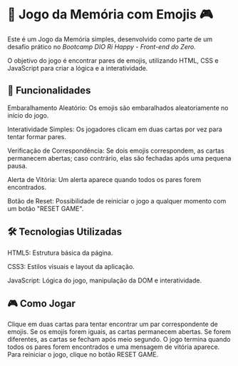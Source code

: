 
# 🧠 Jogo da Memória com Emojis 🎮
Este é um Jogo da Memória simples, desenvolvido como parte de um desafio prático no
*Bootcamp DIO Ri Happy - Front-end do Zero.*

O objetivo do jogo é encontrar pares de emojis, utilizando HTML, CSS e JavaScript para criar a lógica e a interatividade.

## 🚀 Funcionalidades
Embaralhamento Aleatório: Os emojis são embaralhados aleatoriamente no início do jogo.

Interatividade Simples: Os jogadores clicam em duas cartas por vez para tentar formar pares.

Verificação de Correspondência: Se dois emojis correspondem, as cartas permanecem abertas; caso contrário, elas são fechadas após uma pequena pausa.

Alerta de Vitória: Um alerta aparece quando todos os pares forem encontrados.

Botão de Reset: Possibilidade de reiniciar o jogo a qualquer momento com um botão "RESET GAME".

## 🛠️ Tecnologias Utilizadas
HTML5: Estrutura básica da página.

CSS3: Estilos visuais e layout da aplicação.

JavaScript: Lógica do jogo, manipulação da DOM e interatividade.

## 🎮 Como Jogar
Clique em duas cartas para tentar encontrar um par correspondente de emojis.
Se os emojis forem iguais, as cartas permanecem abertas.
Se forem diferentes, as cartas se fecham após meio segundo.
O jogo termina quando todos os pares forem encontrados e uma mensagem de vitória aparece.
Para reiniciar o jogo, clique no botão RESET GAME.








